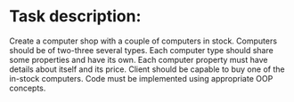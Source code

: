 # Task description:

Create a computer shop with a couple of computers in stock. Computers should be
of two-three several types. Each computer type should share some properties and
have its own. Each computer property must have details about itself and its price.
Client should be capable to buy one of the in-stock computers. Code must be
implemented using appropriate OOP concepts.
